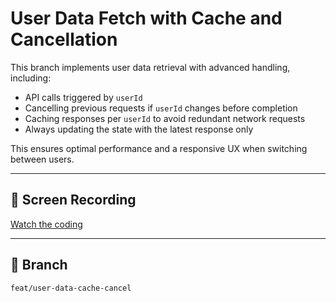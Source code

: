 # User Data Fetch with Cache and Cancellation

This branch implements user data retrieval with advanced handling, including:

- API calls triggered by `userId`
- Cancelling previous requests if `userId` changes before completion
- Caching responses per `userId` to avoid redundant network requests
- Always updating the state with the latest response only

This ensures optimal performance and a responsive UX when switching between users.

---

## 🎥 Screen Recording

[Watch the coding](https://drive.google.com/file/d/1_r2MWngSbG6oeWAeTWtaBD_JD0muD4PZ/view?usp=sharing)

---

## 📂 Branch

`feat/user-data-cache-cancel`
